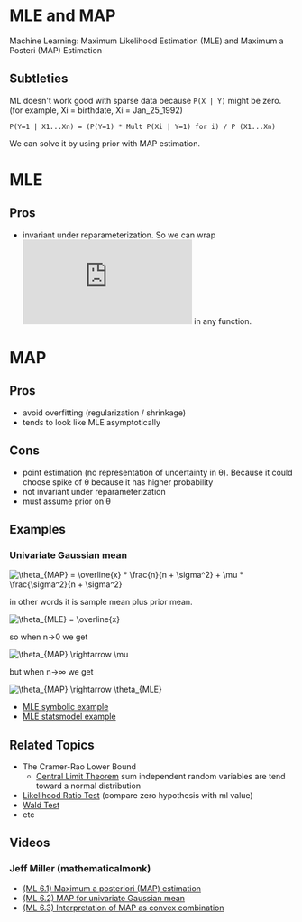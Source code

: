 # MLE and MAP
Machine Learning: Maximum Likelihood Estimation (MLE) and Maximum a Posteri (MAP) Estimation

## Subtleties

ML doesn't work good with sparse data because `P(X | Y)` might be zero.
(for example, Xi = birthdate, Xi = Jan_25_1992)

```
P(Y=1 | X1...Xn) = (P(Y=1) * Mult P(Xi | Y=1) for i) / P (X1...Xn)
```

We can solve it by using prior with MAP estimation.

# MLE

## Pros

- invariant under reparameterization. So we can wrap
![\theta_{MLE}](http://www.sciweavers.org/tex2img.php?eq=%20%5Ctheta_%7BMLE%7D&bc=Transparent&fc=Black&im=jpg&fs=12&ff=arev&edit=0)
in any function.


# MAP

## Pros

- avoid overfitting (regularization / shrinkage)
- tends to look like MLE asymptotically

## Cons

- point estimation (no representation of uncertainty in θ).
Because it could choose spike of θ because it has higher probability
- not invariant under reparameterization
- must assume prior on θ

## Examples

### Univariate Gaussian mean

![\theta_{MAP} =  \overline{x} * \frac{n}{n + \sigma^2} + \mu * \frac{\sigma^2}{n + \sigma^2}](https://latex.codecogs.com/gif.latex?\inline&space;\theta_{MAP}&space;=&space;\overline{x}&space;*&space;\frac{n}{n&space;&plus;&space;\sigma^{2}}&space;&plus;&space;\mu&space;*&space;\frac{\sigma^{2}}{n&space;&plus;&space;\sigma^{2}})

in other words it is sample mean plus prior mean.

![\theta_{MLE} = \overline{x}](https://latex.codecogs.com/gif.latex?\theta_{MLE}%20=%20\overline{x})

so when n->0 we get 

![\theta_{MAP} \rightarrow \mu](https://latex.codecogs.com/gif.latex?\theta_{MAP}%20\rightarrow%20\mu)

but when n->∞ we get

![\theta_{MAP} \rightarrow \theta_{MLE}](https://latex.codecogs.com/gif.latex?\theta_{MAP}%20\rightarrow%20\theta_{MLE})

- [MLE symbolic example](/hyzhak/mle/blob/master/mle.ipynb)
- [MLE statsmodel example](/hyzhak/mle/blob/master/mle-statsmodel.ipynb)


## Related Topics
- The Cramer-Rao Lower Bound
  - [Central Limit Theorem](https://en.wikipedia.org/wiki/Central_limit_theorem)
    sum independent random variables are tend toward a normal distribution
- [Likelihood Ratio Test](https://en.wikipedia.org/wiki/Likelihood-ratio_test) (compare zero hypothesis with ml value)
- [Wald Test](https://en.wikipedia.org/wiki/Wald_test)
- etc

## Videos

### Jeff Miller (mathematicalmonk)
- [(ML 6.1) Maximum a posteriori (MAP) estimation](https://www.youtube.com/watch?v=kkhdIriddSI)
- [(ML 6.2) MAP for univariate Gaussian mean](https://www.youtube.com/watch?v=KogqeZ_88-g)
- [(ML 6.3) Interpretation of MAP as convex combination](https://www.youtube.com/watch?v=SFQK57G5VF8)

